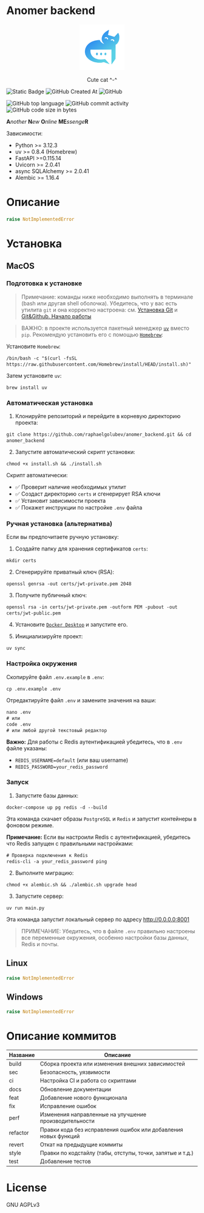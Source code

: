 # Anomer backend

<p align="center">
  <img src="docs/logo.svg" alt="Project Logo" width="120" height="120">
</p>

<p align="center">Cute cat ^-^</p>

![Static Badge](https://img.shields.io/badge/raphael_golubev-anomer-5ad1e6)
![GitHub Created At](https://img.shields.io/github/created-at/raphaelgolubev/anomer_backend)
![GitHub](https://img.shields.io/github/license/raphaelgolubev/anomer_backend)

![GitHub top language](https://img.shields.io/github/languages/top/raphaelgolubev/anomer_backend)
![GitHub commit activity](https://img.shields.io/github/commit-activity/t/raphaelgolubev/anomer_backend?color=green)
![GitHub code size in bytes](https://img.shields.io/github/languages/code-size/raphaelgolubev/anomer_backend)


**A***nother* **N***ew* **O***nline* **ME***ssenge***R**

Зависимости:
- Python >= 3.12.3
- uv >= 0.8.4 (Homebrew)
- FastAPI >=0.115.14
- Uvicorn >= 2.0.41
- async SQLAlchemy >= 2.0.41
- Alembic >= 1.16.4

# Описание
```python
raise NotImplementedError
```

# Установка

## MacOS
### Подготовка к установке
>Примечание: команды ниже необходимо выполнять в терминале (bash или другая shell оболочка). Убедитесь, что у вас есть утилита `git` и она корректно настроена: см. [Установка Git](https://www.w3schools.com/git/git_install.asp?remote=github) и [Git&Github. Начало работы](https://www.w3schools.com/git/git_remote_getstarted.asp?remote=github)

>ВАЖНО: в проекте используется пакетный менеджер [`uv`](https://habr.com/ru/companies/otus/articles/903578/) вместо `pip`. Рекомендую установить его с помощью [`Homebrew`](https://brew.sh/):

Установите `Homebrew`:
  ```shell
  /bin/bash -c "$(curl -fsSL https://raw.githubusercontent.com/Homebrew/install/HEAD/install.sh)"
  ```
Затем установите `uv`:
  ```shell
  brew install uv
  ```

### Автоматическая установка

1. Клонируйте репозиторий и перейдите в корневую директорию проекта:
```shell
git clone https://github.com/raphaelgolubev/anomer_backend.git && cd anomer_backend
```

2. Запустите автоматический скрипт установки:
```shell
chmod +x install.sh && ./install.sh
```

Скрипт автоматически:
- ✅ Проверит наличие необходимых утилит
- ✅ Создаст директорию `certs` и сгенерирует RSA ключи
- ✅ Установит зависимости проекта
- ✅ Покажет инструкции по настройке `.env` файла

### Ручная установка (альтернатива)

Если вы предпочитаете ручную установку:

1. Создайте папку для хранения сертификатов `certs`:
```shell
mkdir certs
```

2. Сгенерируйте приватный ключ (RSA):
```shell
openssl genrsa -out certs/jwt-private.pem 2048
```

3. Получите публичный ключ:
```shell
openssl rsa -in certs/jwt-private.pem -outform PEM -pubout -out certs/jwt-public.pem
```

4. Установите [`Docker Desktop`](https://docs.docker.com/desktop/setup/install/mac-install/) и запустите его.

5. Инициализируйте проект:
```shell
uv sync
```

### Настройка окружения

Скопируйте файл `.env.example` в `.env`:
```shell
cp .env.example .env
```

Отредактируйте файл `.env` и замените значения на ваши:
```shell
nano .env
# или
code .env
# или любой другой текстовый редактор
```

**Важно:** Для работы с Redis аутентификацией убедитесь, что в `.env` файле указаны:
- `REDIS_USERNAME=default` (или ваш username)
- `REDIS_PASSWORD=your_redis_password`

### Запуск

1. Запустите базы данных:
```shell
docker-compose up pg redis -d --build
```
Эта команда скачает образы `PostgreSQL` и `Redis` и запустит контейнеры в фоновом режиме.

**Примечание:** Если вы настроили Redis с аутентификацией, убедитесь что Redis запущен с правильными настройками:
```shell
# Проверка подключения к Redis
redis-cli -a your_redis_password ping
```

2. Выполните миграцию:
```shell
chmod +x alembic.sh && ./alembic.sh upgrade head
```

3. Запустите сервер:
```shell
uv run main.py
```
Эта команда запустит локальный сервер по адресу http://0.0.0.0:8001

>ПРИМЕЧАНИЕ: Убедитесь, что в файле `.env` правильно настроены все переменные окружения, особенно настройки базы данных, Redis и почты.

## Linux
```python
raise NotImplementedError
```

## Windows
```python
raise NotImplementedError
```

<!--описание коммитов-->
# Описание коммитов
| Название | Описание                                                        |
|----------|-----------------------------------------------------------------|
| build	   | Сборка проекта или изменения внешних зависимостей               |
| sec      | Безопасность, уязвимости                                        |
| ci       | Настройка CI и работа со скриптами                              |
| docs	   | Обновление документации                                         |
| feat	   | Добавление нового функционала                                   |
| fix	     | Исправление ошибок                                              |
| perf	   | Изменения направленные на улучшение производительности          |
| refactor | Правки кода без исправления ошибок или добавления новых функций |
| revert   | Откат на предыдущие коммиты                                     |
| style	   | Правки по кодстайлу (табы, отступы, точки, запятые и т.д.)      |
| test	   | Добавление тестов                                               |

# License

GNU AGPLv3